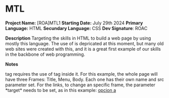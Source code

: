 # MTL
**Project Name:** [ROA]MTL1
**Starting Date:** July 29th 2024
**Primary Language:** HTML
**Secundary Language:** CSS
**Dev Signature**: ROAC

**Description**
Targeting the skills in HTML to build a web page by using mostly this language. 
The use of <Frameset> is depricated at this moment, but many old web sites were created with this, and it is a great first example of our skills in the backbone of web programming.

**Notes**

<Frameset> tag requires the use of <Frame> tag inside it. For this example, the whole page will have three Frames: Title, Menu, Body. Each one has their own name and src parameter set. 
For the links, to change an specific frame, the parameter *target* needs to be set, as in this example:
<a href="./opcionA.html" target="bodyFrame">opcion a</a>




